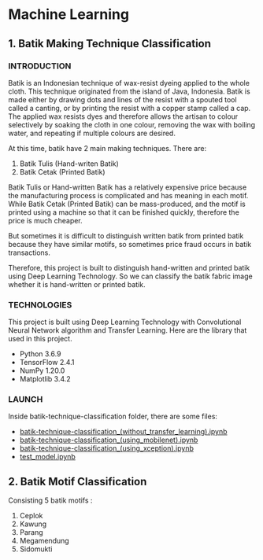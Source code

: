 # Machine Learning

## 1. Batik Making Technique Classification

### INTRODUCTION
Batik is an Indonesian technique of wax-resist dyeing applied to the whole cloth. This technique originated from the island of Java, Indonesia. Batik is made either by drawing dots and lines of the resist with a spouted tool called a canting, or by printing the resist with a copper stamp called a cap. The applied wax resists dyes and therefore allows the artisan to colour selectively by soaking the cloth in one colour, removing the wax with boiling water, and repeating if multiple colours are desired.<br>

At this time, batik have 2 main making techniques. There are:
1. Batik Tulis (Hand-writen Batik)
2. Batik Cetak (Printed Batik)

Batik Tulis or Hand-written Batik has a relatively expensive price because the manufacturing process is complicated and has meaning in each motif. While Batik Cetak (Printed Batik) can be mass-produced, and the motif is printed using a machine so that it can be finished quickly, therefore the price is much cheaper.

But sometimes it is difficult to distinguish written batik from printed batik because they have similar motifs, so sometimes price fraud occurs in batik transactions.

Therefore, this project is built to distinguish hand-written and printed batik using Deep Learning Technology. So we can classify the batik fabric image whether it is hand-written or printed batik.

### TECHNOLOGIES
This project is built using Deep Learning Technology with Convolutional Neural Network algorithm and Transfer Learning. Here are the library that used in this project.
- Python 3.6.9
- TensorFlow 2.4.1
- NumPy 1.20.0
- Matplotlib 3.4.2

### LAUNCH
Inside batik-technique-classification folder, there are some files:
- [batik-technique-classification_(without_transfer_learning).ipynb](https://github.com/farrel25/bangkit-capstone-project/blob/machine-learning/batik-technique-classification/batik-technique-classification_(without_transfer_learning).ipynb)
- [batik-technique-classification_(using_mobilenet).ipynb](https://github.com/farrel25/bangkit-capstone-project/blob/machine-learning/batik-technique-classification/batik_technique_classification_(using_mobilenet).ipynb)
- [batik-technique-classification_(using_xception).ipynb](https://github.com/farrel25/bangkit-capstone-project/blob/machine-learning/batik-technique-classification/batik_technique_classification_(using_xception).ipynb)
- [test_model.ipynb](https://github.com/farrel25/bangkit-capstone-project/blob/machine-learning/batik-technique-classification/test_model.ipynb)



## 2. Batik Motif Classification
Consisting 5 batik motifs :
1. Ceplok
2. Kawung
3. Parang
4. Megamendung 
5. Sidomukti
